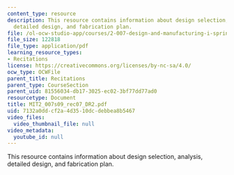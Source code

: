 ```yaml
---
content_type: resource
description: This resource contains information about design selection, analysis,
  detailed design, and fabrication plan.
file: /ol-ocw-studio-app/courses/2-007-design-and-manufacturing-i-spring-2009/7132a0ddcf2a4d3510dcdebbea8b5467_MIT2_007s09_rec07_DR2.pdf
file_size: 122818
file_type: application/pdf
learning_resource_types:
- Recitations
license: https://creativecommons.org/licenses/by-nc-sa/4.0/
ocw_type: OCWFile
parent_title: Recitations
parent_type: CourseSection
parent_uid: 81556034-db17-3025-ec02-3bf77dd77ad0
resourcetype: Document
title: MIT2_007s09_rec07_DR2.pdf
uid: 7132a0dd-cf2a-4d35-10dc-debbea8b5467
video_files:
  video_thumbnail_file: null
video_metadata:
  youtube_id: null
---
```

This resource contains information about design selection, analysis, detailed design, and fabrication plan.